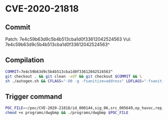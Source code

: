 # CVE-2020-21818

## Commit

Patch: 7e4c59b63d9c5b4b513cba1d0f33612042524563
Vul: 7e4c59b63d9c5b4b513cba1d0f33612042524563^

## Compilation

```sh
COMMIT=7e4c59b63d9c5b4b513cba1d0f33612042524563^
git checkout . && git clean -xdf && git checkout $COMMIT && \
sh ./autogen.sh && CFLAGS="-O0 -g -fsanitize=address" LDFLAGS="-fsanitize=address" ./configure && make -j$(nproc)
```

## Trigger command

```sh
POC_FILE=~/poc/CVE-2020-21818/id_000144,sig_06,src_005649,op_havoc,rep_2
chmod +x programs/dwgbmp && ./programs/dwgbmp $POC_FILE
```
